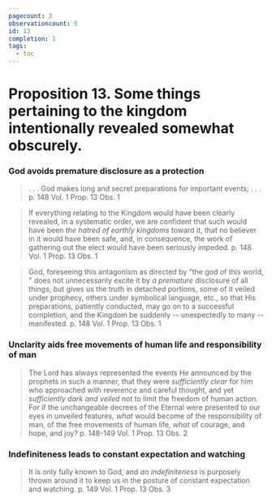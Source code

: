 ```yaml
---
pagecount: 3
observationcount: 5
id: 13
completion: 1
tags:
  - toc
---
```

# Proposition 13. Some things pertaining to the kingdom intentionally revealed somewhat obscurely.
### God avoids premature disclosure as a protection
> . . . God makes long and secret preparations for important events; . . .
> p. 148 Vol. 1 Prop. 13 Obs. 1

> If everything relating to the Kingdom would have been clearly revealed, in a systematic order,  we are confident that such would have been *the hatred of earthly kingdoms* toward it, that no believer in it would have been safe, and, in consequence, the work of gathering out the elect would have been seriously impeded.
>  p. 148 Vol. 1 Prop. 13 Obs. 1

> God, foreseeing this antagonism as directed by "the god of this world, " does not unnecessarily excite it by *a premature* disclosure of all things, but gives us the truth in detached portions, some of it veiled under prophecy, others under symbolical language, etc., so that His preparations, patiently conducted, may go on to a successful completion, and the Kingdom be suddenly -- unexpectedly to many -- manifested.
> p. 148 Vol. 1 Prop. 13 Obs. 1

### Unclarity aids free movements of human life and responsibility of man
> The Lord has always represented the events He announced by the prophets in such a manner, that they were *sufficiently clear* for him who approached with reverence and careful thought, and yet *sufficiently dark and veiled* not to limit the freedom of human action.  For if the unchangeable decrees of the Eternal were presented to our eyes in unveiled features, *what* would become of the responsibility of man, of the free movements of human life, *what* of courage, and hope, and joy?
> p. 148-149 Vol. 1 Prop. 13 Obs. 2

### Indefiniteness leads to constant expectation and watching
> It is only fully known to God, and *an indefiniteness* is purposely thrown around it to keep us in the posture of constant expectation and watching.
> p. 149 Vol. 1 Prop. 13 Obs. 3

